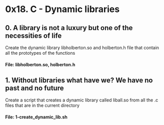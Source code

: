 # 0x18. C - Dynamic libraries

## 0. A library is not a luxury but one of the necessities of life
Create the dynamic library libholberton.so and holberton.h file that contain all the prototypes of the functions
#### File: libholberton.so, holberton.h

## 1. Without libraries what have we? We have no past and no future
Create a script that creates a dynamic library called liball.so from all the .c files that are in the current directory
#### File: 1-create_dynamic_lib.sh
